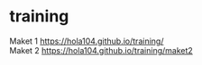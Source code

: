 # training
Maket 1
https://hola104.github.io/training/ <br>
Maket 2
https://hola104.github.io/training/maket2
